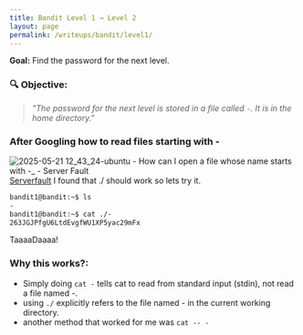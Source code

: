 ```yaml
---
title: Bandit Level 1 → Level 2
layout: page
permalink: /writeups/bandit/level1/
---
```

**Goal:** Find the password for the next level.

### 🔍 Objective:
> *"The password for the next level is stored in a file called `-`. It is in the home directory."*


### After Googling how to read files starting with -
![2025-05-21 12_43_24-ubuntu - How can I open a file whose name starts with _-__ - Server Fault](https://github.com/user-attachments/assets/cf6837f2-0377-4f83-9bd3-9d238eab7d86)
[Serverfault](https://serverfault.com/questions/124659/how-can-i-open-a-file-whose-name-starts-with)
I found that ./ should work so lets try it.

```bash
bandit1@bandit:~$ ls
-
bandit1@bandit:~$ cat ./-
263JGJPfgU6LtdEvgfWU1XP5yac29mFx
```
TaaaaDaaaa! 
### Why this works?:
- Simply doing ``` cat - ``` tells cat to read from standard input (stdin), not read a file named -. 
- using ```./``` explicitly refers to the file named - in the current working directory.
- another method that worked for me was ``` cat -- - ```
  

